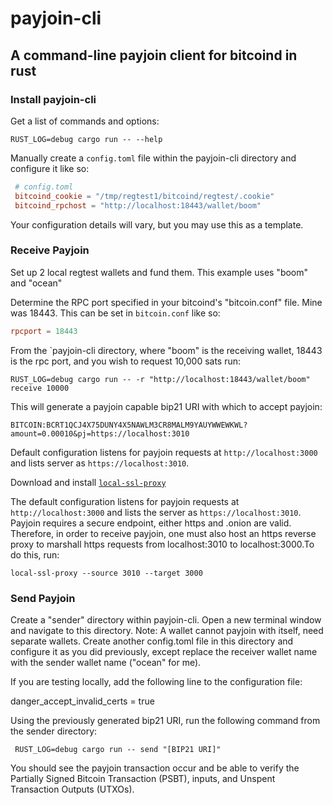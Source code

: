 # payjoin-cli

## A command-line payjoin client for bitcoind in rust

### Install payjoin-cli

Get a list of commands and options:

```console
RUST_LOG=debug cargo run -- --help
```

 Manually create a `config.toml` file within the payjoin-cli directory
 and configure it like so:

```toml
 # config.toml
 bitcoind_cookie = "/tmp/regtest1/bitcoind/regtest/.cookie" 
 bitcoind_rpchost = "http://localhost:18443/wallet/boom"
 ```

Your configuration details will vary, but you may use this as a template.

### Receive Payjoin

 Set up 2 local regtest wallets and fund them. This example uses "boom" and "ocean"

Determine the RPC port specified in your bitcoind's "bitcoin.conf"
file. Mine was 18443. This can be set in `bitcoin.conf` like so:

```conf
rpcport = 18443
```

From the `payjoin-cli directory, where "boom" is the receiving wallet, 18443 is the rpc port, and you wish to request 10,000 sats run:

```console
RUST_LOG=debug cargo run -- -r "http://localhost:18443/wallet/boom" receive 10000
```

This will generate a payjoin capable bip21 URI with which to accept payjoin:

```console
BITCOIN:BCRT1QCJ4X75DUNY4X5NAWLM3CR8MALM9YAUYWWEWKWL?amount=0.00010&pj=https://localhost:3010
```

Default configuration listens for payjoin requests at
`http://localhost:3000` and lists server as `https://localhost:3010`.

Download and install [`local-ssl-proxy`](https://github.com/cameronhunter/local-ssl-proxy)

The default configuration listens for payjoin requests at `http://localhost:3000` and lists the server as
`https://localhost:3010`. Payjoin requires a secure endpoint, either https and .onion are valid. Therefore, in order to receive
payjoin, one must also host an https reverse proxy to marshall https requests from localhost:3010 to
localhost:3000.To do this, run:

```console
local-ssl-proxy --source 3010 --target 3000
```

### Send Payjoin

Create a "sender" directory within payjoin-cli. Open a new terminal window and navigate to this directory.
Note: A wallet cannot payjoin with itself, need separate wallets.
Create another config.toml file in this directory and configure it as you did
previously, except replace the receiver wallet name with the sender
wallet name ("ocean" for me).

If you are testing locally, add the following line to the
configuration file:

danger_accept_invalid_certs = true

Using the previously generated bip21 URI, run the following command
from the sender directory:

```console
 RUST_LOG=debug cargo run -- send "[BIP21 URI]"
```

You should see the payjoin transaction occur and be able to verify the
Partially Signed Bitcoin Transaction (PSBT), inputs, and Unspent
Transaction Outputs (UTXOs).

